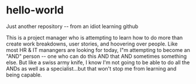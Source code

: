 # hello-world
Just another repository -- from an idiot learning github

This is a project manager who is attempting to learn how to do more than create work breakdowns, user stories, and hoovering over people.
Like most HR & IT manangers are looking for today, I"m attempting to become an "AND" person -- one who can do this AND that AND sometimes something else.
But like a swiss army knife, I know I'm not going to be able to do all the ANDs as well as a specialist...but that won't stop me from learning and being capable.
